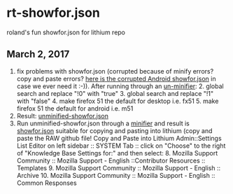 # rt-showfor.json
roland's fun showfor.json for lithium repo

## March 2, 2017

1. fix problems with showfor.json (corrupted because of minify errors? copy and paste errors? [here is the corrupted Android showfor.json](https://gist.github.com/rtanglao/56ea41d22cc7a868038f5310c53f7c11) in case we ever need it :-)). After running through an [un-minifier](http://unminify.com/):
    2. global search and replace "!0" with "true"
    3. global search and replace "!1" with "false"
    4. make firefox 51 the default for desktop i.e. fx51
    5. make firefox 51 the default for android i.e. m51
6. Result: [unminified-showfor.json](https://github.com/rtanglao/rt-showfor.json/blob/master/unminifyd-showfor.json)
7. Run unminified-showfor.json through a [minifier](http://www.cleancss.com/json-minify/) and result is [showfor.json](https://github.com/rtanglao/rt-showfor.json/blob/master/showfor.json) suitable for copying and pasting into lithium (copy and paste the RAW github file! Copy and Paste into Lithium Admin::Settings List Editor on left sidebar :: SYSTEM Tab :: click on "Choose" to the right of "Knowledge Base Settings for:" and then select: 
    8. Mozilla Support Community :: Mozilla Support - English ::Contributor Resources :: Templates
    9. Mozilla Support Community :: Mozilla Support - English :: Archive
    10. Mozilla Support Community :: Mozilla Support - English :: Common Responses